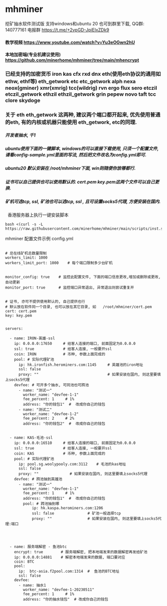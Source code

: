 # mhminer
挖矿抽水软件测试版  支持windows和ubuntu 20
也可到群里下载, QQ群: 140777161
电报群 https://t.me/+2vpGD-JpiEIxZDk9

#### 教学视频  https://www.youtube.com/watch?v=Yu3eOGwn2hU

#### 本地加密端(专业机建议使用)  https://github.com/minerhome/mhminer/tree/main/mhencrypt
 

###  已经支持的加密货币  iron  kas    cfx   rxd   dnx  eth(使用eth协议的通用如ethw, ethf等) eth_getwork  etc etc_getwork   alph  nexa  neox(gminer)  xmr(xmrig)  tcc(wildrig)  rvn  ergo flux  sero  etczil etczil_getwork  ethzil ethzil_getwork  grin  pepew novo taft  tcc clore skydoge

### 关于 eth eth_getwork 这两种, 建议两个端口都开起来, 优先使用普通的eth, 有的内核或机器只能使用 eth_getwork,  etc的同理.


##### 开发者抽水,  千1

##### ubuntu使用下面的一键脚本, windows的可以直接下载使用, 只须一个配置文件, 请看config-sample.yml里面的写法, 然后把文件改名为config.yml即可.
##### ubuntu20 默认安装在 /root/mhminer下面,  win则随便你放哪都行.
##### 证书可以自己提供也可以使用默认的. cert.pem  key.pem这两个文件可以自己更换.

##### 矿机可选tcp, ssl, 矿池也可以选tcp, ssl , 且可设置socks5代理, 方便安装在国内.


&nbsp; 香港服务器上执行一键安装脚本
```
bash <(curl -s -L https://raw.githubusercontent.com/minerhome/mhminer/main/scripts/inst.sh)

```






mhminer 配置文件示例  config.yml

```

# 总在线矿机总数量限制
workers_limit: 1000
workers_limit_port: 1000    # 每个端口限制多少台矿机


monitor_config: true    # 监控此配置文件, 下面的端口信息更改,增加或删除或更改, 自动更新
monitor_port: true      # 监控端口异常退出, 异常退出则尝试重复开


# 证书, 亦可不提供使用默认的, 自己提供也行
# 默认放在软件同一个目录, 也可以放在其它目录, 如   /root/mhminer/cert.pem
cert: cert.pem
key: key.pem


servers:

  - name: IRON-英雄-ssl
    ip: 0.0.0.0:17650     # 给客人连接的端口, 前面固定为0.0.0.0
    ssl: true             # 给客人连接, 一般要开ssl
    coin: IRON            # 币种, 参数上面完成的
    pool: # 实际代理矿池
      ip: hk.ironfish.herominers.com:1145     # 英雄池的iron地址
      ssl: false                
      proxy: ""                               # 如果安装在国内, 则这里要填上socks5代理
    devfee: # 可开多个抽水, 可同池也可跨池
      - name: "测试一"
        worker_name: "devfee-1-1"
        fee_percent: 1     # 1%
        address: "你的钱包1"  #  改成你自己的钱包
      - name: "测试二"
        worker_name: "devfee-1-2"
        fee_percent: 2     # 2%
        address: "你的钱包2"  #  改成你自己的钱包


  - name: KAS-毛池-ssl
    ip: 0.0.0.0:16510     # 给客人连接的端口, 前面固定为0.0.0.0
    ssl: true             # 给客人连接, 一般要开ssl
    coin: KAS             # 币种, 参数上面完成的
    pool: # 实际代理矿池
      ip: pool.sg.woolypooly.com:3112    # 毛池的kas地址
      ssl: false
      proxy: ""              # 如果安装在国内, 则这里要填上socks5代理
    devfee: # 跨池抽到英雄池
      - name: "测试一"
        worker_name: "devfee-1-1"
        fee_percent: 1     # 1%
        address: "你的钱包1"  #  改成你自己的钱包
        pool: # 跨池抽到哪
            ip: hk.kaspa.herominers.com:1206
            ssl: false               # 矿池一般选择tcp
            proxy: ""                # 如果安装在国内, 则这里要填上socks5代理:端口




  - name: 服务端解密 - 鱼池btc
    encrypt: true        # 服务端解密, 把本地端发来的数据解密再发给矿池
    ip: 0.0.0.0:14881    # 解密本地端发来的数据, 端口要对应
    coin: BTC
    pool:            
      ip:  btc-asia.f2pool.com:1314  #  鱼池的BTC地址
      ssl: false
    devfee: 
      - name: 抽水1                
        worker_name: "devfee-1-20230511"
        fee_percent: 1     # 1%
        address: "你的抽水钱包"  # 改成你自己的钱包




```

